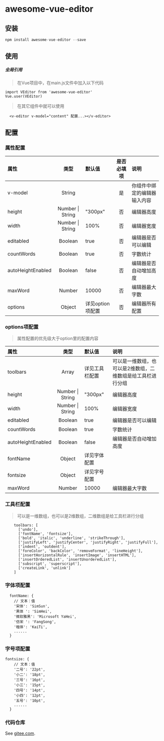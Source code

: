 # awesome-vue-editor

## 安装
``` javascript
npm install awesome-vue-editor --save
```

## 使用

##### 全局引用

> 在Vue项目中，在main.js文件中加入以下代码
```
import VEditor from 'awesome-vue-editor'
Vue.user(VEditor)
```
> 在其它组件中就可以使用
```
  <v-editor v-model="content" 配置...></v-editor>
```

## 配置

### 属性配置

|属性|类型|默认值|是否必填项| 说明|
|:-----|:----:|:----|:-----:|:-----|
|v-model     |  String ||是|你组件中绑定的编辑器输入内容|
|height     |  Number \| String |"300px"|否|编辑器高度|
|width|Number \| String|100%|否|编辑器宽度|
|editabled|Boolean|true|否|编辑器是否可以编辑|
|countWords|Boolean|true|否|字数统计|
|autoHeightEnabled|Boolean|false|否|编辑器是否自动增加高度
|maxWord| Number |10000|否|编辑器最大字数
|options| Object |详见option项配置|否|编辑器所有配置

### options项配置

> 属性配置的优先级大于option里的配置内容

|属性|类型|默认值|说明|
|:-----|:----:|:----|:-----|
|toolbars   | Array    |  详见工具栏配置   | 可以是一维数组，也可以是2维数组，二维数组是给工具栏进行分组
|height     |  Number \| String |"300px"|编辑器高度|
|width|Number \| String|100%|编辑器宽度|
|editabled|Boolean|true|编辑器是否可以编辑|
|countWords|Boolean|true|字数统计|
|autoHeightEnabled|Boolean|false|编辑器是否自动增加高度
|fontName|Object|详见字体配置|
|fontsize|Object|详见字号配置|
|maxWord| Number |10000|编辑器最大字数

### 工具栏配置
> 可以是一维数组，也可以是2维数组，二维数组是给工具栏进行分组
```
    toolbars: [
      ['undo'],
      ['fontName', 'fontsize'],
      ['bold', 'italic', 'underline', 'strikeThrough'],
      ['justifyLeft', 'justifyCenter', 'justifyRight', 'justifyFull'],
      ['indent', 'outdent'],
      ['foreColor', 'backColor', 'removeFormat', 'lineHeight'],
      ['insertHorizontalRule', 'insertImage', 'insertHTML'],
      ['insertOrderedList', 'insertUnorderedList'],
      ['subscript', 'superscript'],
      ['createLink', 'unlink']
    ]
```
### 字体项配置
```
  fontName: {
    // 文本：值
    '宋体': 'SimSun',
    '黑体 ': 'SimHei',
    '微软雅黑': 'Microsoft YaHei',
    '仿宋 ': 'FangSong',
    '楷体': 'KaiTi',
    ......
  }
```

### 字号项配置
```
fontsize: {
    // 文本：值
    '二号': '22pt',
    '小二': '18pt',
    '三号': '16pt',
    '小三': '15pt',
    '四号': '14pt',
    '小四': '12pt',
    '五号': '10pt',
    ......
  }
```

### 代码仓库
See [gitee.com](https://gitee.com/jinying5012/Awesome-Vue-editor).
